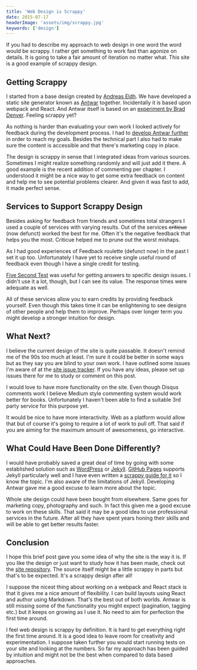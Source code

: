 ```yaml
---
title: 'Web Design is Scrappy'
date: 2015-07-17
headerImage: 'assets/img/scrappy.jpg'
keywords: ['design']
---
```

If you had to describe my approach to web design in one word the word would be scrappy. I rather get something to work fast than agonize on details. It is going to take a fair amount of iteration no matter what. This site is a good example of scrappy design.

## Getting Scrappy

I started from a base design created by [Andreas Eldh](http://eldh.co/). We have developed a static site generator known as [Antwar](https://antwarjs.github.io/) together. Incidentally it is based upon webpack and React. And Antwar itself is based on an [experiment by Brad Denver](http://braddenver.com/blog/2015/react-static-site.html). Feeling scrappy yet?

As nothing is harder than evaluating your own work I looked actively for feedback during the development process. I had to [develop Antwar further](https://antwar.js.org/blog/antwar-050/) in order to reach my goals. Besides the technical part I also had to make sure the content is accessible and that there's marketing copy in place.

The design is scrappy in sense that I integrated ideas from various sources. Sometimes I might realize something randomly and will just add it there. A good example is the recent addition of commenting per chapter. I understood it might be a nice way to get some extra feedback on content and help me to see potential problems clearer. And given it was fast to add, it made perfect sense.

## Services to Support Scrappy Design

Besides asking for feedback from friends and sometimes total strangers I used a couple of services with varying results. Out of the services ~~criticue~~ (now defunct) worked the best for me. Often it's the negative feedback that helps you the most. Criticue helped me to prune out the worst mishaps.

As I had good experiences of Feedback roulette (defunct now) in the past I set it up too. Unfortunately I have yet to receive single useful round of feedback even though I have a single credit for testing.

[Five Second Test](http://fivesecondtest.com/) was useful for getting answers to specific design issues. I didn't use it a lot, though, but I can see its value. The response times were adequate as well.

All of these services allow you to earn credits by providing feedback yourself. Even though this takes time it can be enlightening to see designs of other people and help them to improve. Perhaps over longer term you might develop a stronger intuition for design.

## What Next?

I believe the current design of the site is quite passable. It doesn't remind me of the 90s too much at least. I'm sure it could be better in some ways but as they say you are blind to your own work. I have outlined some issues I'm aware of at the [site issue tracker](https://github.com/survivejs/site/issues). If you have any ideas, please set up issues there for me to study or comment on this post.

I would love to have more functionality on the site. Even though Disqus comments work I believe Medium style commenting system would work better for books. Unfortunately I haven't been able to find a suitable 3rd party service for this purpose yet.

It would be nice to have more interactivity. Web as a platform would allow that but of course it's going to require a lot of work to pull off. That said if you are aiming for the maximum amount of awesomeness, go interactive.

## What Could Have Been Done Differently?

I would have probably saved a great deal of time by going with some established solution such as [WordPress](https://wordpress.com/) or [Jekyll](http://jekyllrb.com/). [GitHub Pages](https://pages.github.com/) supports Jekyll particularly well and I have even written a [scrappy guide for it](http://yeswejekyll.com/) so I know the topic. I'm also aware of the limitations of Jekyll. Developing Antwar gave me a good excuse to learn more about the topic.

Whole site design could have been bought from elsewhere. Same goes for marketing copy, photography and such. In fact this given me a good excuse to work on these skills. That said it may be a good idea to use professional services in the future. After all they have spent years honing their skills and will be able to get better results faster.

## Conclusion

I hope this brief post gave you some idea of why the site is the way it is. If you like the design or just want to study how it has been made, check out the [site repository](https://github.com/survivejs/site). The source itself might be a little scrappy in parts but that's to be expected. It's a scrappy design after all!

I suppose the nicest thing about working on a webpack and React stack is that it gives me a nice amount of flexibility. I can build layouts using React and author using Markdown. That's the best out of both worlds. Antwar is still missing some of the functionality you might expect (pagination, tagging etc.) but it keeps on growing as I use it. No need to aim for perfection the first time around.

I feel web design is scrappy by definition. It is hard to get everything right the first time around. It is a good idea to leave room for creativity and experimentation. I suppose taken further you would start running tests on your site and looking at the numbers. So far my approach has been guided by intuition and might not be the best when compared to data based approaches.
